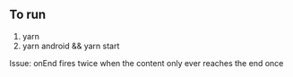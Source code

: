 ## To run

1. yarn
2. yarn android && yarn start

Issue: onEnd fires twice when the content only ever reaches the end once